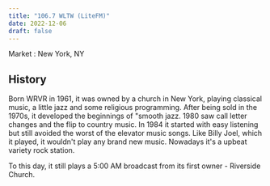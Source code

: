 ```yaml
---
title: "106.7 WLTW (LiteFM)"
date: 2022-12-06
draft: false 
---
```


Market : New York, NY

## History

Born WRVR in 1961, it was owned by a church in New York, playing classical music, a little jazz and some religious programming.  After being sold in the 1970s, it developed the beginnings of "smooth jazz.  1980 saw call letter changes and the flip to country music. In 1984 it started with easy listening but still avoided the worst of the elevator music songs.  Like Billy Joel, which it played, it wouldn't play any brand new music.  Nowadays it's a upbeat variety rock station.

To this day, it still plays a 5:00 AM broadcast from its first owner - Riverside Church.  
